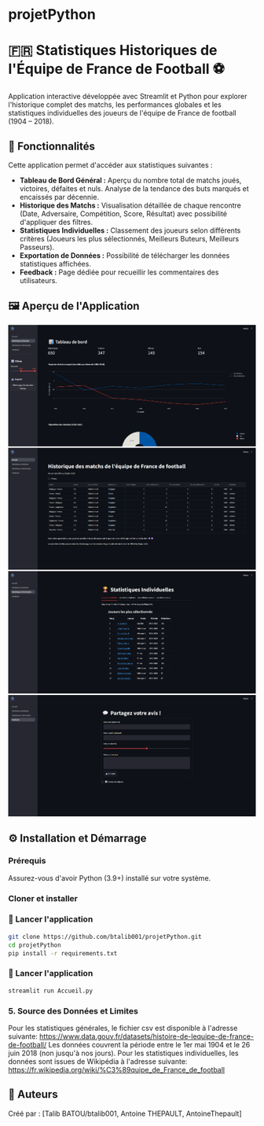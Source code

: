 # projetPython

# 🇫🇷 Statistiques Historiques de l'Équipe de France de Football ⚽

Application interactive développée avec Streamlit et Python pour explorer l'historique complet des matchs, les performances globales et les statistiques individuelles des joueurs de l'équipe de France de football (1904 – 2018).

## 🌟 Fonctionnalités

Cette application permet d'accéder aux statistiques suivantes :

*   **Tableau de Bord Général :** Aperçu du nombre total de matchs joués, victoires, défaites et nuls. Analyse de la tendance des buts marqués et encaissés par décennie.
*   **Historique des Matchs :** Visualisation détaillée de chaque rencontre (Date, Adversaire, Compétition, Score, Résultat) avec possibilité d'appliquer des filtres.
*   **Statistiques Individuelles :** Classement des joueurs selon différents critères (Joueurs les plus sélectionnés, Meilleurs Buteurs, Meilleurs Passeurs).
*   **Exportation de Données :** Possibilité de télécharger les données statistiques affichées.
*   **Feedback :** Page dédiée pour recueillir les commentaires des utilisateurs.

## 🖼️ Aperçu de l'Application

![Tableau de bord](image/captureAPP2.png)
![Historique des matchs](image/captureAPP.png)
![Statistiques individuelles](image/captureAPP3.png)
![Feedback](image/captureAPP4.png)

## ⚙️ Installation et Démarrage

### Prérequis

Assurez-vous d'avoir Python (3.9+) installé sur votre système.

### Cloner et installer

### 🚀 Lancer l'application

```bash
git clone https://github.com/btalib001/projetPython.git
cd projetPython
pip install -r requirements.txt
```

### 🚀 Lancer l'application
```bash
streamlit run Accueil.py
```

### 5. Source des Données et Limites

Pour les statistiques générales, le fichier csv est disponible à l'adresse suivante: https://www.data.gouv.fr/datasets/histoire-de-lequipe-de-france-de-football/
Les données couvrent la période entre le 1er mai 1904 et le 26 juin 2018 (non jusqu'à nos jours).
Pour les statistiques individuelles, les données sont issues de Wikipédia à l'adresse suivante: https://fr.wikipedia.org/wiki/%C3%89quipe_de_France_de_football


## 📝 Auteurs

Créé par : [Talib BATOU/btalib001, Antoine THEPAULT, AntoineThepault]



